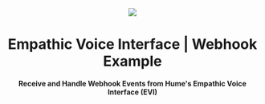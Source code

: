 <div align="center"> <img src="https://storage.googleapis.com/hume-public-logos/hume/hume-banner.png"> <h1>Empathic Voice Interface | Webhook Example</h1> <p> <strong>Receive and Handle Webhook Events from Hume's Empathic Voice Interface (EVI)</strong> </p> </div>